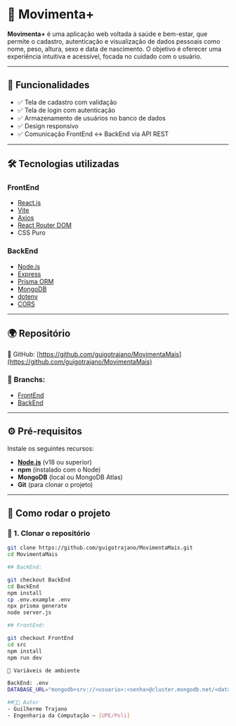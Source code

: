 # 💪 Movimenta+

**Movimenta+** é uma aplicação web voltada à saúde e bem-estar, que permite o cadastro, autenticação e visualização de dados pessoais como nome, peso, altura, sexo e data de nascimento. O objetivo é oferecer uma experiência intuitiva e acessível, focada no cuidado com o usuário.

---

## 📌 Funcionalidades

- ✅ Tela de cadastro com validação
- ✅ Tela de login com autenticação
- ✅ Armazenamento de usuários no banco de dados
- ✅ Design responsivo
- ✅ Comunicação FrontEnd ↔ BackEnd via API REST

---

## 🛠️ Tecnologias utilizadas

### FrontEnd
- [React.js](https://reactjs.org/)
- [Vite](https://vitejs.dev/)
- [Axios](https://axios-http.com/)
- [React Router DOM](https://reactrouter.com/)
- CSS Puro

### BackEnd
- [Node.js](https://nodejs.org/)
- [Express](https://expressjs.com/)
- [Prisma ORM](https://www.prisma.io/)
- [MongoDB](https://www.mongodb.com/)
- [dotenv](https://www.npmjs.com/package/dotenv)
- [CORS](https://expressjs.com/en/resources/middleware/cors.html)

---

## 🌍 Repositório

🔗 GitHub: [https://github.com/guigotrajano/MovimentaMais](https://github.com/guigotrajano/MovimentaMais)

### 🔸 Branchs:
- [FrontEnd](https://github.com/guigotrajano/MovimentaMais/tree/FrontEnd)
- [BackEnd](https://github.com/guigotrajano/MovimentaMais/tree/BackEnd)

---

## ⚙️ Pré-requisitos

Instale os seguintes recursos:

- **[Node.js](https://nodejs.org/en)** (v18 ou superior)
- **npm** (instalado com o Node)
- **MongoDB** (local ou MongoDB Atlas)
- **Git** (para clonar o projeto)

---

## 🚀 Como rodar o projeto

### 🔧 1. Clonar o repositório

```bash
git clone https://github.com/guigotrajano/MovimentaMais.git
cd MovimentaMais

## BackEnd:

git checkout BackEnd
cd BackEnd
npm install
cp .env.example .env
npx prisma generate
node server.js

## FrontEnd:

git checkout FrontEnd
cd src
npm install
npm run dev

🔐 Variáveis de ambiente

BackEnd: .env
DATABASE_URL="mongodb+srv://<usuario>:<senha>@cluster.mongodb.net/<database>"

##👨‍💻 Autor
- Guilherme Trajano
- Engenharia da Computação – [UPE/Poli]
